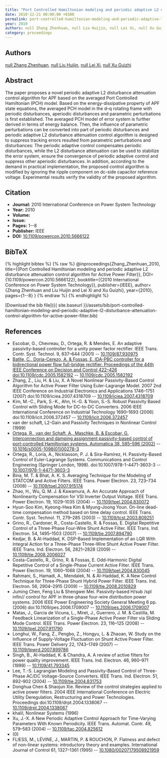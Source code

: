 ```yaml
---
title: "Port Controlled Hamiltonian modeling and periodic adaptive L2 disturbance attenuation control algorithm for Active Power Filter"
date: 2010-12-21 00:00:00 +0100
permalink: port-controlled-hamiltonian-modeling-and-periodic-adaptive-l2-disturbance-attenuation-control-algorithm-for-active-power-filter
year: 2010
authors: null Zhang Zhenhuan, null Liu Huijin, null Lei Xi, null Xu Guizhi
category: proceedings
---
```

 
## Authors
[null Zhang Zhenhuan](authors/zhang-zhenhuan), [null Liu Huijin](authors/liu-huijin), [null Lei Xi](authors/lei-xi), [null Xu Guizhi](authors/xu-guizhi)
 
## Abstract
The paper proposes a novel periodic adaptive L2 disturbance attenuation control algorithm for APF based on the averaged Port Controlled Hamiltonian (PCH) model. Based on the energy-dissipative property of APF state equations, the averaged PCH model in the d–q rotating frame with periodic disturbances, aperiodic disturbances and parametric perturbations is first established. The averaged PCH model of error system is further derived in terms of energy balance. Then, the influence of parametric perturbations can be converted into part of periodic disturbances and periodic adaptive L2 disturbance attenuation control algorithm is designed to suppress tracking errors resulted from parametric perturbations and disturbances: The periodic adaptive control compensates periodic disturbances, while the L2 disturbance attenuation can be used to stabilize the error system, ensure the convergence of periodic adaptive control and suppress other aperiodic disturbances. In addition, according to the demand in practical implementation, the proposed control algorithm is modified by ignoring the ripple component on dc-side capacitor reference voltage. Experimental results verify the validity of the proposed algorithm.
 
## Citation
- **Journal:** 2010 International Conference on Power System Technology
- **Year:** 2010
- **Volume:** 
- **Issue:** 
- **Pages:** 1--8
- **Publisher:** IEEE
- **DOI:** [10.1109/powercon.2010.5666122](https://doi.org/10.1109/powercon.2010.5666122)
 
## BibTeX
{% highlight bibtex %}
{% raw %}
@inproceedings{Zhang_Zhenhuan_2010,
  title={{Port Controlled Hamiltonian modeling and periodic adaptive L2 disturbance attenuation control algorithm for Active Power Filter}},
  DOI={10.1109/powercon.2010.5666122},
  booktitle={{2010 International Conference on Power System Technology}},
  publisher={IEEE},
  author={Zhang Zhenhuan and Liu Huijin and Lei Xi and Xu Guizhi},
  year={2010},
  pages={1--8}
}
{% endraw %}
{% endhighlight %}
 
[Download the bib file]({{ site.baseurl }}/assets/bib/port-controlled-hamiltonian-modeling-and-periodic-adaptive-l2-disturbance-attenuation-control-algorithm-for-active-power-filter.bib)
 
## References
- Escobar, G., Chevreau, D., Ortega, R. & Mendes, E. An adaptive passivity-based controller for a unity power factor rectifier. IEEE Trans. Contr. Syst. Technol. 9, 637–644 (2001) -- [10.1109/87.930975](https://doi.org/10.1109/87.930975)
- [Batlle, C., Doria-Cerezo, A. & Fossas, E. IDA-PBC controller for a bidirectional power flow full-bridge rectifier. Proceedings of the 44th IEEE Conference on Decision and Control 422–426 doi:10.1109/cdc.2005.1582192](ida-pbc-controller-for-a-bidirectional-power-flow-full-bridge-rectifier) -- [10.1109/cdc.2005.1582192](https://doi.org/10.1109/cdc.2005.1582192)
- Zhang, Z., Liu, H. & Liu, X. A Novel Nonlinear Passivity-Based Control Algorithm for Active Power Filter Using Euler-Lagrange Model. 2007 2nd IEEE Conference on Industrial Electronics and Applications 1746–1751 (2007) doi:10.1109/iciea.2007.4318709 -- [10.1109/iciea.2007.4318709](https://doi.org/10.1109/iciea.2007.4318709)
- Kim, M.-C., Park, S.-K., Ahn, H.-G. & Yoon, S.-S. Robust Passivity Based Control with Sliding Mode for DC-to-DC Converters. 2006 IEEE International Conference on Industrial Technology 1690–1693 (2006) doi:10.1109/icit.2006.372457 -- [10.1109/icit.2006.372457](https://doi.org/10.1109/icit.2006.372457)
- van der schaft, L2-Gain and Passivity Techniques in Nonlinear Control (1999)
- [Ortega, R., van der Schaft, A., Maschke, B. & Escobar, G. Interconnection and damping assignment passivity-based control of port-controlled Hamiltonian systems. Automatica 38, 585–596 (2002)](interconnection-and-damping-assignment-passivity-based-control-of-port-controlled-hamiltonian-systems) -- [10.1016/s0005-1098(01)00278-3](https://doi.org/10.1016/s0005-1098(01)00278-3)
- Ortega, R., Loría, A., Nicklasson, P. J. & Sira-Ramírez, H. Passivity-Based Control of Euler-Lagrange Systems. Communications and Control Engineering (Springer London, 1998). doi:10.1007/978-1-4471-3603-3 -- [10.1007/978-1-4471-3603-3](https://doi.org/10.1007/978-1-4471-3603-3)
- Bina, M. T. & Bhat, A. K. S. Averaging Technique for the Modeling of STATCOM and Active Filters. IEEE Trans. Power Electron. 23, 723–734 (2008) -- [10.1109/tpel.2007.915174](https://doi.org/10.1109/tpel.2007.915174)
- Zhao, H., Wu, Q. M. J. & Kawamura, A. An Accurate Approach of Nonlinearity Compensation for VSI Inverter Output Voltage. IEEE Trans. Power Electron. 19, 1029–1035 (2004) -- [10.1109/tpel.2004.830072](https://doi.org/10.1109/tpel.2004.830072)
- Hyun-Soo Kim, Kyeong-Hwa Kim & Myung-Joong Youn. On-line dead-time compensation method based on time delay control. IEEE Trans. Contr. Syst. Technol. 11, 279–285 (2003) -- [10.1109/tcst.2003.809251](https://doi.org/10.1109/tcst.2003.809251)
- Grino, R., Cardoner, R., Costa-Castello, R. & Fossas, E. Digital Repetitive Control of a Three-Phase Four-Wire Shunt Active Filter. IEEE Trans. Ind. Electron. 54, 1495–1503 (2007) -- [10.1109/tie.2007.894790](https://doi.org/10.1109/tie.2007.894790)
- Kedjar, B. & Al-Haddad, K. DSP-Based Implementation of an LQR With Integral Action for a Three-Phase Three-Wire Shunt Active Power Filter. IEEE Trans. Ind. Electron. 56, 2821–2828 (2009) -- [10.1109/tie.2008.2006027](https://doi.org/10.1109/tie.2008.2006027)
- Costa-Castello, R., Grino, R. & Fossas, E. Odd-Harmonic Digital Repetitive Control of a Single-Phase Current Active Filter. IEEE Trans. Power Electron. 19, 1060–1068 (2004) -- [10.1109/tpel.2004.830045](https://doi.org/10.1109/tpel.2004.830045)
- Rahmani, S., Hamadi, A., Mendalek, N. & Al-Haddad, K. A New Control Technique for Three-Phase Shunt Hybrid Power Filter. IEEE Trans. Ind. Electron. 56, 2904–2915 (2009) -- [10.1109/tie.2008.2010829](https://doi.org/10.1109/tie.2008.2010829)
- Juming Chen, Feng Liu & Shengwei Mei. Passivity-based H/sub /spl infin// control for APF in three-phase four-wire distribution power systems. 2006 IEEE Power Engineering Society General Meeting 6 pp. (2006) doi:10.1109/pes.2006.1709007 -- [10.1109/pes.2006.1709007](https://doi.org/10.1109/pes.2006.1709007)
- Matas, J., Garcia de Vicuna, L., Miret, J., Guerrero, J. M. & Castilla, M. Feedback Linearization of a Single-Phase Active Power Filter via Sliding Mode Control. IEEE Trans. Power Electron. 23, 116–125 (2008) -- [10.1109/tpel.2007.911790](https://doi.org/10.1109/tpel.2007.911790)
- Longhui, W., Fang, Z., Pengbo, Z., Hongyu, L. & Zhaoan, W. Study on the Influence of Supply-Voltage Fluctuation on Shunt Active Power Filter. IEEE Trans. Power Delivery 22, 1743–1749 (2007) -- [10.1109/tpwrd.2007.899786](https://doi.org/10.1109/tpwrd.2007.899786)
- Singh, B., Al-Haddad, K. & Chandra, A. A review of active filters for power quality improvement. IEEE Trans. Ind. Electron. 46, 960–971 (1999) -- [10.1109/41.793345](https://doi.org/10.1109/41.793345)
- Lee, T.-S. Lagrangian Modeling and Passivity-Based Control of Three-Phase AC/DC Voltage-Source Converters. IEEE Trans. Ind. Electron. 51, 892–902 (2004) -- [10.1109/tie.2004.831753](https://doi.org/10.1109/tie.2004.831753)
- Donghua Chen & Shaojun Xie. Review of the control strategies applied to active power filters. 2004 IEEE International Conference on Electric Utility Deregulation, Restructuring and Power Technologies. Proceedings doi:10.1109/drpt.2004.1338067 -- [10.1109/drpt.2004.1338067](https://doi.org/10.1109/drpt.2004.1338067)
- khalil, Nonlinear Systems (1996)
- Xu, J.-X. A New Periodic Adaptive Control Approach for Time-Varying Parameters With Known Periodicity. IEEE Trans. Automat. Contr. 49, 579–583 (2004) -- [10.1109/tac.2004.825612](https://doi.org/10.1109/tac.2004.825612)
- (0)
- FLIESS, M., LÉVINE, J., MARTIN, P. & ROUCHON, P. Flatness and defect of non-linear systems: introductory theory and examples. International Journal of Control 61, 1327–1361 (1995) -- [10.1080/00207179508921959](https://doi.org/10.1080/00207179508921959)

